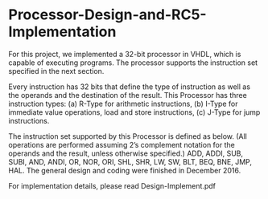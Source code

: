 # Processor-Design-and-RC5-Implementation
For this project, we implemented a 32-bit processor in VHDL, which is capable of executing programs. 
The processor supports the instruction set specified in the next section.

Every instruction has 32 bits that define the type of instruction as well as the operands and the destination of the result. This Processor has three instruction types: 
(a) R-Type for arithmetic instructions, 
(b) I-Type for immediate value operations, load and store instructions, 
(c) J-Type for jump instructions.

The instruction set supported by this Processor is defined as below.
(All operations are performed assuming 2’s complement notation for the operands and the result, unless otherwise specified.) 
ADD, ADDI, SUB, SUBI, AND, ANDI, OR, NOR, ORI, SHL, SHR, LW, SW, BLT, BEQ, BNE, JMP, HAL.
The general design and coding were finished in December 2016.

For implementation details, please read Design-Implement.pdf
